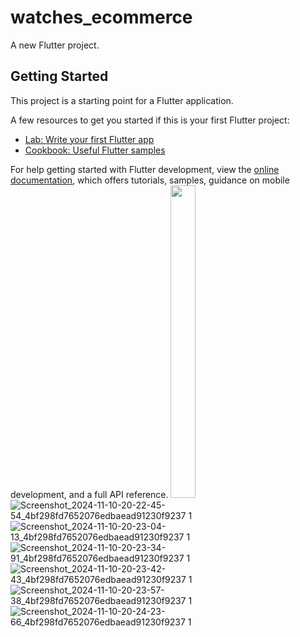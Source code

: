 # watches_ecommerce

A new Flutter project.
## Getting Started

This project is a starting point for a Flutter application.

A few resources to get you started if this is your first Flutter project:

- [Lab: Write your first Flutter app](https://docs.flutter.dev/get-started/codelab)
- [Cookbook: Useful Flutter samples](https://docs.flutter.dev/cookbook)

For help getting started with Flutter development, view the
[online documentation](https://docs.flutter.dev/), which offers tutorials,
samples, guidance on mobile development, and a full API reference.
<img src="https://github.com/user-attachments/assets/8ea2d4fd-a098-4925-a8e4-56cb52df02be" width="40" height="500">
![Screenshot_2024-11-10-20-22-45-54_4bf298fd7652076edbaead91230f9237 1](https://github.com/user-attachments/assets/7081aefb-93cc-4aea-b53e-eafab1917c13)
![Screenshot_2024-11-10-20-23-04-13_4bf298fd7652076edbaead91230f9237 1](https://github.com/user-attachments/assets/94adab27-3f46-462c-af51-4823235a78db)
![Screenshot_2024-11-10-20-23-34-91_4bf298fd7652076edbaead91230f9237 1](https://github.com/user-attachments/assets/19ad8562-6fd2-4b94-8d65-283a0e03e319)
![Screenshot_2024-11-10-20-23-42-43_4bf298fd7652076edbaead91230f9237 1](https://github.com/user-attachments/assets/51481cdf-6a3a-49c9-8b99-e0da46523b1c)
![Screenshot_2024-11-10-20-23-57-38_4bf298fd7652076edbaead91230f9237 1](https://github.com/user-attachments/assets/d4a7ddb7-d8a3-44e1-b368-1de113fa5e39)
![Screenshot_2024-11-10-20-24-23-66_4bf298fd7652076edbaead91230f9237 1](https://github.com/user-attachments/assets/09b24cf7-cde2-4649-964f-2281f84602a8)


